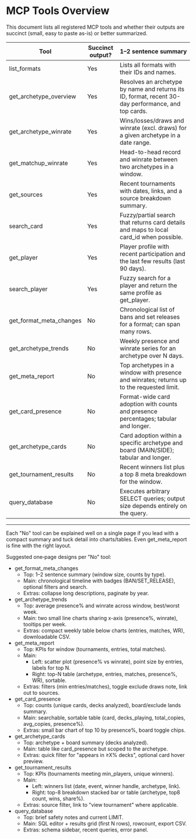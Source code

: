 # MCP Tools Overview

This document lists all registered MCP tools and whether their outputs are succinct (small, easy to paste as-is) or better summarized.

| Tool | Succinct output? | 1–2 sentence summary |
|---|---|---|
| list_formats | Yes | Lists all formats with their IDs and names. |
| get_archetype_overview | Yes | Resolves an archetype by name and returns its ID, format, recent 30-day performance, and top cards. |
| get_archetype_winrate | Yes | Wins/losses/draws and winrate (excl. draws) for a given archetype in a date range. |
| get_matchup_winrate | Yes | Head-to-head record and winrate between two archetypes in a window. |
| get_sources | Yes | Recent tournaments with dates, links, and a source breakdown summary. |
| search_card | Yes | Fuzzy/partial search that returns card details and maps to local card_id when possible. |
| get_player | Yes | Player profile with recent participation and the last few results (last 90 days). |
| search_player | Yes | Fuzzy search for a player and return the same profile as get_player. |
| get_format_meta_changes | No | Chronological list of bans and set releases for a format; can span many rows. |
| get_archetype_trends | No | Weekly presence and winrate series for an archetype over N days. |
| get_meta_report | No | Top archetypes in a window with presence and winrates; returns up to the requested limit. |
| get_card_presence | No | Format-wide card adoption with counts and presence percentages; tabular and longer. |
| get_archetype_cards | No | Card adoption within a specific archetype and board (MAIN/SIDE); tabular and longer. |
| get_tournament_results | No | Recent winners list plus a top 8 meta breakdown for the window. |
| query_database | No | Executes arbitrary SELECT queries; output size depends entirely on the query. |

----

Each "No" tool can be explained well on a single page if you lead with a compact summary and tuck detail into charts/tables. Even get_meta_report is fine with the right layout.

Suggested one‑page designs per "No" tool:

- get_format_meta_changes
   - Top: 1–2 sentence summary (window size, counts by type).
   - Main: chronological timeline with badges (BAN/SET_RELEASE), optional filters and search.
   - Extras: collapse long descriptions, paginate by year.
- get_archetype_trends
   - Top: average presence% and winrate across window, best/worst week.
   - Main: two small line charts sharing x-axis (presence%, winrate), tooltips per week.
   - Extras: compact weekly table below charts (entries, matches, WR), downloadable CSV.
- get_meta_report
   - Top: KPIs for window (tournaments, entries, total matches).
   - Main:
      - Left: scatter plot (presence% vs winrate), point size by entries, labels for top N.
      - Right: top-N table (archetype, entries, matches, presence%, WR), sortable.
   - Extras: filters (min entries/matches), toggle exclude draws note, link out to sources.
- get_card_presence
   - Top: counts (unique cards, decks analyzed), board/exclude lands summary.
   - Main: searchable, sortable table (card, decks_playing, total_copies, avg_copies, presence%).
   - Extras: small bar chart of top 10 by presence%, board toggle chips.
- get_archetype_cards
   - Top: archetype + board summary (decks analyzed).
   - Main: table like card_presence but scoped to the archetype.
   - Extras: quick filter for "appears in ≥X% decks", optional card hover preview.
- get_tournament_results
   - Top: KPIs (tournaments meeting min_players, unique winners).
   - Main:
      - Left: winners list (date, event, winner handle, archetype, link).
      - Right: top-8 breakdown stacked bar or table (archetype, top8 count, wins, share%).
   - Extras: source filter, link to "view tournament" where applicable.
- query_database
   - Top: brief safety notes and current LIMIT.
   - Main: SQL editor + results grid (first N rows), rowcount, export CSV.
   - Extras: schema sidebar, recent queries, error panel.
